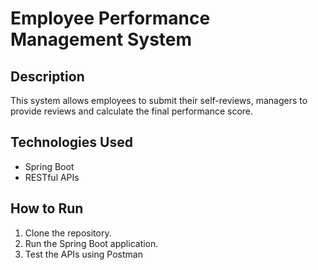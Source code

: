 # Employee Performance Management System

## Description
This system allows employees to submit their self-reviews, managers to provide reviews and calculate the final performance score.

## Technologies Used
- Spring Boot
- RESTful APIs

## How to Run
1. Clone the repository.
2. Run the Spring Boot application.
3. Test the APIs using Postman 
